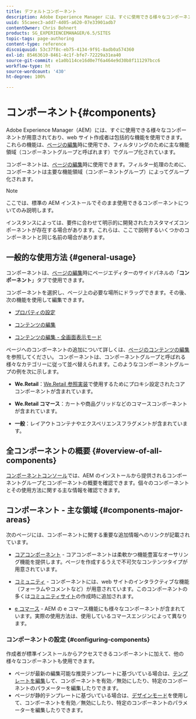 ```yaml
---
title: デフォルトコンポーネント
description: Adobe Experience Manager には、すぐに使用できる様々なコンポーネントが付随しており、web サイト作成者は包括的な機能を使用できます。
uuid: 55caeec3-add7-4d05-a620-07e33901adb7
contentOwner: Chris Bohnert
products: SG_EXPERIENCEMANAGER/6.5/SITES
topic-tags: page-authoring
content-type: reference
discoiquuid: 53c37f8c-eb75-4134-9f91-8adb0a574360
exl-id: 85463610-8461-4c1f-bfe7-72229a31ea40
source-git-commit: e1a0b114ce16d0e7f6a464e9d30b8f111297bcc6
workflow-type: ht
source-wordcount: '430'
ht-degree: 100%

---
```


# コンポーネント{#components}

Adobe Experience Manager（AEM）には、すぐに使用できる様々なコンポーネントが用意されており、web サイト作成者は包括的な機能を使用できます。これらの機能は、[ページの編集](/help/sites-authoring/editing-content.md)時に使用でき、フィルタリングのために主な機能領域（コンポーネントグループと呼ばれます）でグループ化されています。

コンポーネントは、[ページの編集](/help/sites-authoring/editing-content.md)時に使用できます。フィルター処理のために、コンポーネントは主要な機能領域（コンポーネントグループ）によってグループ化されます。

>[!NOTE]
>
>ここでは、標準の AEM インストールでそのまま使用できるコンポーネントについてのみ説明します。
>
>インスタンスによっては、要件に合わせて明示的に開発されたカスタマイズコンポーネントが存在する場合があります。これらは、ここで説明するいくつかのコンポーネントと同じ名前の場合があります。

## 一般的な使用方法 {#general-usage}

コンポーネントは、[ページの編集](/help/sites-authoring/editing-content.md)時にページエディターのサイドパネルの「**コンポーネント**」タブで使用できます。

コンポーネントを選択し、ページ上の必要な場所にドラッグできます。その後、次の機能を使用して編集できます。

* [プロパティの設定](/help/sites-authoring/editing-page-properties.md)
* [コンテンツの編集](/help/sites-authoring/editing-content.md)

* [コンテンツの編集 - 全画面表示モード](/help/sites-authoring/editing-content.md#edit-content-full-screen-mode)

ページへのコンポーネントの追加について詳しくは、[ページのコンテンツの編集](/help/sites-authoring/editing-content.md)を参照してください。
コンポーネントは、コンポーネントグループと呼ばれる様々なカテゴリーに従って並べ替えられます。このようなコンポーネントグループの例を次に示します。

* **We.Retail**：[We.Retail 参照実装](/help/sites-developing/we-retail.md)で使用するためにプロキシ設定されたコアコンポーネントが含まれています。

* **We.Retail コマース**：カートや商品グリッドなどのコマースコンポーネントが含まれています。

* **一般**：レイアウトコンテナやエクスペリエンスフラグメントが含まれています。

## 全コンポーネントの概要 {#overview-of-all-components}

[コンポーネントコンソール](/help/sites-authoring/default-components-console.md)では、AEM のインストールから提供されるコンポーネントグループとコンポーネントの概要を確認できます。個々のコンポーネントとその使用方法に関する主な情報を確認できます。

## コンポーネント - 主な領域 {#components-major-areas}

次のページには、コンポーネントに関する重要な追加情報へのリンクが記載されています。

* [コアコンポーネント](https://experienceleague.adobe.com/docs/experience-manager-core-components/using/introduction.html?lang=ja) - コアコンポーネントは柔軟かつ機能豊富なオーサリング機能を提供します。ページを作成するうえで不可欠なコンテンツタイプが用意されています。

* [コミュニティ](/help/communities/author-communities.md) - コンポーネントには、web サイトのインタラクティブな機能（フォーラムやコメントなど）が用意されています。このコンポーネントの多くは[コミュニティサイト](/help/communities/overview.md)の作成時に追加されます。

* [e コマース](/help/commerce/cif-classic/administering/ecommerce.md) - AEM の e コマース機能にも様々なコンポーネントが含まれています。実際の使用方法は、使用しているコマースエンジンによって異なります。

### コンポーネントの設定 {#configuring-components}

作成者が標準インストールからアクセスできるコンポーネントに加えて、他の様々なコンポーネントも使用できます。

* ページが最新の編集可能な推奨テンプレートに基づいている場合は、[テンプレートを編集](/help/sites-authoring/templates.md)して、コンポーネントを有効／無効にしたり、特定のコンポーネントのパラメーターを編集したりできます。
* ページが静的テンプレートに基づいている場合は、[デザインモード](/help/sites-authoring/default-components-designmode.md#enable-disable-components)を使用して、コンポーネントを有効／無効にしたり、特定のコンポーネントのパラメーターを編集したりできます。
